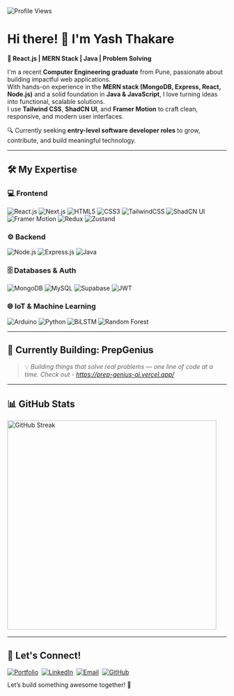 <div align="left">
  <img src="https://komarev.com/ghpvc/?username=yashthakare93&label=Profile%20views&color=0e75b6&style=flat" alt="Profile Views" />
</div>

# Hi there! 👋 I'm Yash Thakare

**🚀 React.js | MERN Stack | Java | Problem Solving**

I'm a recent **Computer Engineering graduate** from Pune, passionate about building impactful web applications.  
With hands-on experience in the **MERN stack (MongoDB, Express, React, Node.js)** and a solid foundation in **Java & JavaScript**, I love turning ideas into functional, scalable solutions.  
I use **Tailwind CSS**, **ShadCN UI**, and **Framer Motion** to craft clean, responsive, and modern user interfaces.

🔍 Currently seeking **entry-level software developer roles** to grow, contribute, and build meaningful technology.

---

## 🛠️ My Expertise

### 💻 Frontend
<div align="left" style="margin: 8px 0;">
  <img src="https://img.shields.io/badge/React.js-20232A?style=for-the-badge&logo=react&logoColor=61DAFB" alt="React.js" />
  <img src="https://img.shields.io/badge/Next.js-000000?style=for-the-badge&logo=nextdotjs&logoColor=white" alt="Next.js" />
  <img src="https://img.shields.io/badge/HTML5-E34F26?style=for-the-badge&logo=html5&logoColor=white" alt="HTML5" />
  <img src="https://img.shields.io/badge/CSS3-1572B6?style=for-the-badge&logo=css3&logoColor=white" alt="CSS3" />
  <img src="https://img.shields.io/badge/TailwindCSS-06B6D4?style=for-the-badge&logo=tailwind-css&logoColor=white" alt="TailwindCSS" />
  <img src="https://img.shields.io/badge/ShadCN%20UI-000000?style=for-the-badge&logo=component&logoColor=white" alt="ShadCN UI" />
  <img src="https://img.shields.io/badge/Framer%20Motion-0055FF?style=for-the-badge&logo=framer&logoColor=white" alt="Framer Motion" />
  <img src="https://img.shields.io/badge/Redux-764ABC?style=for-the-badge&logo=redux&logoColor=white" alt="Redux" />
  <img src="https://img.shields.io/badge/Zustand-EC8567?style=for-the-badge&logo=react&logoColor=white" alt="Zustand" />
</div>

### ⚙️ Backend
<div align="left" style="margin: 8px 0;">
  <img src="https://img.shields.io/badge/Node.js-339933?style=for-the-badge&logo=nodedotjs&logoColor=white" alt="Node.js" />
  <img src="https://img.shields.io/badge/Express.js-000000?style=for-the-badge&logo=express&logoColor=white" alt="Express.js" />
  <img src="https://img.shields.io/badge/Java-007396?style=for-the-badge&logo=java&logoColor=white" alt="Java" />
</div>

### 🗄️ Databases & Auth
<div align="left" style="margin: 8px 0;">
  <img src="https://img.shields.io/badge/MongoDB-4EA94B?style=for-the-badge&logo=mongodb&logoColor=white" alt="MongoDB" />
  <img src="https://img.shields.io/badge/MySQL-005C84?style=for-the-badge&logo=mysql&logoColor=white" alt="MySQL" />
  <img src="https://img.shields.io/badge/Supabase-3ECF8E?style=for-the-badge&logo=supabase&logoColor=white" alt="Supabase" />
  <img src="https://img.shields.io/badge/JWT-000000?style=for-the-badge&logo=json-web-tokens&logoColor=white" alt="JWT" />
</div>

### 🌐 IoT & Machine Learning
<div align="left" style="margin: 8px 0;">
  <img src="https://img.shields.io/badge/Arduino-00979D?style=for-the-badge&logo=arduino&logoColor=white" alt="Arduino" />
  <img src="https://img.shields.io/badge/Python-3776AB?style=for-the-badge&logo=python&logoColor=white" alt="Python" />
  <img src="https://img.shields.io/badge/BiLSTM-A020F0?style=for-the-badge&logo=deep-learning&logoColor=white" alt="BiLSTM" />
  <img src="https://img.shields.io/badge/Random%20Forest-228B22?style=for-the-badge&logo=mlflow&logoColor=white" alt="Random Forest" />
</div>

---

## 🔧 Currently Building: **PrepGenius**

> 💡 *Building things that solve real problems — one line of code at a time.*
>     *Check out - https://prep-genius-ai.vercel.app/*

---

## 📊 GitHub Stats

<div align="left" style="margin: 16px 0;">
  <img src="https://github-readme-streak-stats.herokuapp.com/?user=yashthakare93&theme=radical&hide_border=true" alt="GitHub Streak" width="480" />
</div>

---

## 🤝 Let's Connect!

<div align="left" style="margin: 12px 0;">
  <a href="https://yashthakare.vercel.app" target="_blank"><img src="https://img.shields.io/badge/Portfolio-255E63?style=for-the-badge&logo=About.me&logoColor=white" alt="Portfolio" /></a>&nbsp;
  <a href="https://linkedin.com/in/yashthakare01" target="_blank"><img src="https://img.shields.io/badge/LinkedIn-0077B5?style=for-the-badge&logo=linkedin&logoColor=white" alt="LinkedIn" /></a>&nbsp;
  <a href="mailto:thakareyash74@gmail.com"><img src="https://img.shields.io/badge/Email-D14836?style=for-the-badge&logo=gmail&logoColor=white" alt="Email" /></a>&nbsp;
  <a href="https://github.com/yashthakare93" target="_blank"><img src="https://img.shields.io/badge/GitHub-100000?style=for-the-badge&logo=github&logoColor=white" alt="GitHub" /></a>
</div>
Let’s build something awesome together! 🚀
